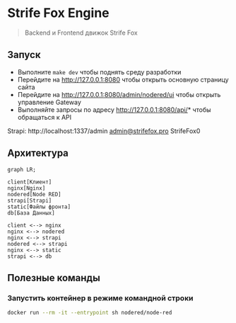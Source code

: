 # Strife Fox Engine

> Backend и Frontend движок Strife Fox

## Запуск

- Выполните `make dev` чтобы поднять среду разработки
- Перейдите на http://127.0.0.1:8080 чтобы открыть основную страницу сайта
- Перейдите на http://127.0.0.1:8080/admin/nodered/ui чтобы открыть управление Gateway
- Выполняйте запросы по адресу http://127.0.0.1:8080/api/* чтобы обращаться к API

Strapi: http://localhost:1337/admin
admin@strifefox.pro
StrifeFox0

## Архитектура

```mermaid
graph LR;

client[Клиент]
nginx[Nginx]
nodered[Node RED]
strapi[Strapi]
static[Файлы фронта]
db[База Данных]

client <--> nginx
nginx <--> nodered
nginx <--> strapi
nodered <--> strapi
nginx <--> static
strapi <--> db
```

## Полезные команды

### Запустить контейнер в режиме командной строки

```bash
docker run --rm -it --entrypoint sh nodered/node-red
```
